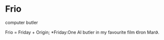 # Frio
computer butler

Frio = Friday + Origin;
*Friday:One AI butler in my favourite film 《Iron Man》.

